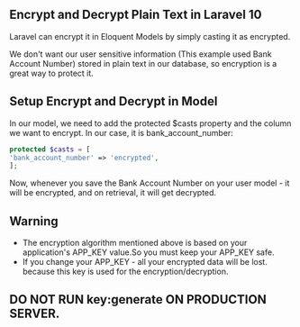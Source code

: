 ## Encrypt and Decrypt Plain Text in Laravel 10

Laravel can encrypt it in Eloquent Models by simply casting it as encrypted.

We don't want our user sensitive information (This example used Bank Account Number) stored in plain text in our database, so encryption is a great way to protect it.

## Setup Encrypt and Decrypt in Model

In our model, we need to add the protected $casts property and the column we want to encrypt. In our case, it is bank_account_number:

```php
protected $casts = [
'bank_account_number' => 'encrypted',
];
```
Now, whenever you save the Bank Account Number on your user model - it will be encrypted, and on retrieval, it will get decrypted.

## Warning

- The encryption algorithm mentioned above is based on your application's APP_KEY value.So  you must keep your APP_KEY safe.
- If you change your APP_KEY - all your encrypted data will be lost. because this key is used for the encryption/decryption.

## DO NOT RUN key:generate ON PRODUCTION SERVER.
